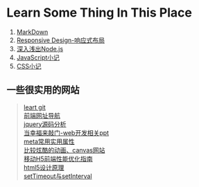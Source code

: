 # Learn Some Thing In This Place

> 
1. [MarkDown](https://github.com/xishiyi7/learn-something/blob/master/--%20MarkDown.md)  
2. [Responsive Design-响应式布局](https://github.com/xishiyi7/learn-something/blob/master/--%20Responsive%20Design.md)  
3. [深入浅出Node.js](https://github.com/xishiyi7/learn-something/blob/master/--%20%E6%B7%B1%E5%85%A5%E6%B5%85%E5%87%BANode.js.md)  
4. [JavaScript小记](https://github.com/xishiyi7/learn-something/blob/master/--%20JavaScript%E5%B0%8F%E8%AE%B0.md)
5. [CSS小记](https://github.com/xishiyi7/learn-something/blob/master/--%20CSS%E5%B0%8F%E8%AE%B0.md)


## 一些很实用的网站
> [leart git](http://www.liaoxuefeng.com/wiki/0013739516305929606dd18361248578c67b8067c8c017b000/0013752340242354807e192f02a44359908df8a5643103a000)  
> [前端网址导航](http://www.whycss.com/)  
> [jquery源码分析](http://www.cnblogs.com/aaronjs/p/3279314.html)  
> [当幸福来敲门-web开发相关ppt](http://mienflying.bitbucket.org/#intro)  
> [meta常用实用属性](http://www.qianduan.net/meta-tags-list/)  
> [比较炫酷的动画、canvas网站](http://www.thewildernessdowntown.com/)  
> [移动H5前端性能优化指南](http://s5s5.me/3192)  
> [html5设计原理](http://www.cnblogs.com/leamiko/archive/2011/09/23/2186518.html)  
> [setTimeout与setInterval](http://www.css88.com/archives/5804)
